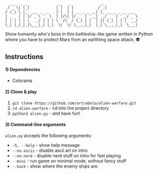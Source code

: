       ___  _ _              _    _             __               
     / _ \| (_)            | |  | |           / _|              
    / /_\ \ |_  ___ _ __   | |  | | __ _ _ __| |_ __ _ _ __ ___ 
    |  _  | | |/ _ \ '_ \  | |/\| |/ _` | '__|  _/ _` | '__/ _ \
    | | | | | |  __/ | | | \  /\  / (_| | |  | || (_| | | |  __/
    \_| |_/_|_|\___|_| |_|  \/  \/ \__,_|_|  |_| \__,_|_|  \___|

<p>Show humanity who's boss in this battleship-like game written in Python where you have to protect Mars from an earthling space attack. 👽</p>

## Instructions

#### 1) Dependencies
- Colorama

#### 2) Clone & play
1) `git clone https://github.com/artrabelo/alien-warfare.git`
2) `cd alien-warfare` - cd into the project directory
3) `python3 alien.py` - and have fun!

#### 3) Command-line arguments
`alien.py` accepts the following arguments:
- `-h, --help` - show help message
- `--no-ascii` - disable ascii art on intro
- `--no-nerd` - disable nerd stuff on intro for fast playing
- `--mini` - run game on minimal mode, without fancy stuff
- `--hack` - show where the enemy ships are.
